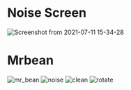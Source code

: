 # Noise Screen

![Screenshot from 2021-07-11 15-34-28](https://user-images.githubusercontent.com/80582110/125192533-997eec00-e25d-11eb-9743-cdca4f545688.png)

# Mrbean
![mr_bean](https://user-images.githubusercontent.com/80582110/125941873-1db471ab-299e-4466-b9a3-a0014f20b7cf.jpeg)              ![noise](https://user-images.githubusercontent.com/80582110/125941898-4e1440a3-e8a8-4810-8cd6-703e1f4152c9.jpg)                                     ![clean](https://user-images.githubusercontent.com/80582110/125941977-1fa0d28a-5c04-455e-bd1f-e6b5e2c10233.jpg)              ![rotate](https://user-images.githubusercontent.com/80582110/125942008-4ebabe39-7081-4776-ab57-822937b6b139.jpg)

   
